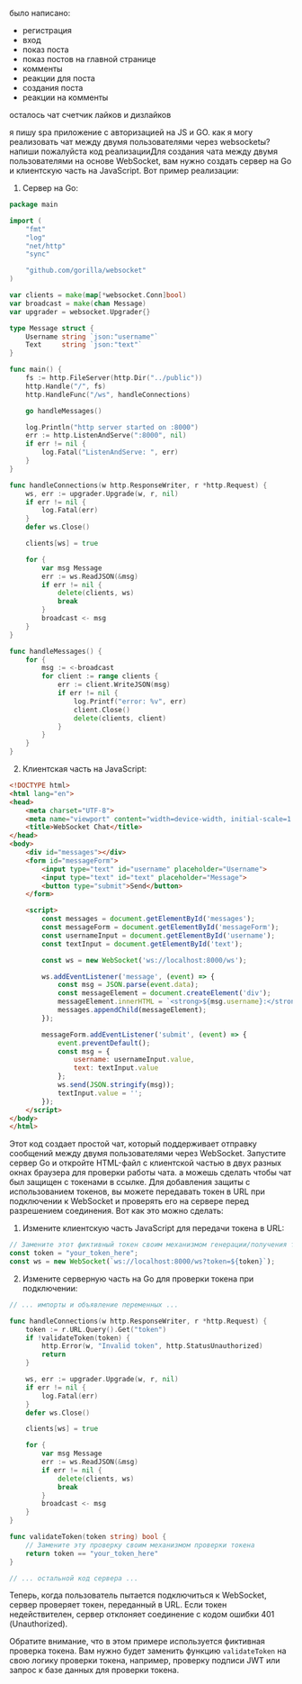было написано:
- регистрация
- вход
- показ поста
- показ постов на главной странице
- комменты
- реакции для поста
- создания поста
- реакции на комменты



осталось
чат
счетчик лайков и дизлайков







я пишу spa приложение с авторизацией на JS и GO. как я могу реализовать чат между двумя пользователями через websocketы? напиши пожалуйста код реализацииДля создания чата между двумя пользователями на основе WebSocket, вам нужно создать сервер на Go и клиентскую часть на JavaScript. Вот пример реализации:

1. Сервер на Go:

```go
package main

import (
	"fmt"
	"log"
	"net/http"
	"sync"

	"github.com/gorilla/websocket"
)

var clients = make(map[*websocket.Conn]bool)
var broadcast = make(chan Message)
var upgrader = websocket.Upgrader{}

type Message struct {
	Username string `json:"username"`
	Text     string `json:"text"`
}

func main() {
	fs := http.FileServer(http.Dir("../public"))
	http.Handle("/", fs)
	http.HandleFunc("/ws", handleConnections)

	go handleMessages()

	log.Println("http server started on :8000")
	err := http.ListenAndServe(":8000", nil)
	if err != nil {
		log.Fatal("ListenAndServe: ", err)
	}
}

func handleConnections(w http.ResponseWriter, r *http.Request) {
	ws, err := upgrader.Upgrade(w, r, nil)
	if err != nil {
		log.Fatal(err)
	}
	defer ws.Close()

	clients[ws] = true

	for {
		var msg Message
		err := ws.ReadJSON(&msg)
		if err != nil {
			delete(clients, ws)
			break
		}
		broadcast <- msg
	}
}

func handleMessages() {
	for {
		msg := <-broadcast
		for client := range clients {
			err := client.WriteJSON(msg)
			if err != nil {
				log.Printf("error: %v", err)
				client.Close()
				delete(clients, client)
			}
		}
	}
}
```

2. Клиентская часть на JavaScript:

```html
<!DOCTYPE html>
<html lang="en">
<head>
    <meta charset="UTF-8">
    <meta name="viewport" content="width=device-width, initial-scale=1.0">
    <title>WebSocket Chat</title>
</head>
<body>
    <div id="messages"></div>
    <form id="messageForm">
        <input type="text" id="username" placeholder="Username">
        <input type="text" id="text" placeholder="Message">
        <button type="submit">Send</button>
    </form>

    <script>
        const messages = document.getElementById('messages');
        const messageForm = document.getElementById('messageForm');
        const usernameInput = document.getElementById('username');
        const textInput = document.getElementById('text');

        const ws = new WebSocket('ws://localhost:8000/ws');

        ws.addEventListener('message', (event) => {
            const msg = JSON.parse(event.data);
            const messageElement = document.createElement('div');
            messageElement.innerHTML = `<strong>${msg.username}:</strong> ${msg.text}`;
            messages.appendChild(messageElement);
        });

        messageForm.addEventListener('submit', (event) => {
            event.preventDefault();
            const msg = {
                username: usernameInput.value,
                text: textInput.value
            };
            ws.send(JSON.stringify(msg));
            textInput.value = '';
        });
    </script>
</body>
</html>
```

Этот код создает простой чат, который поддерживает отправку сообщений между двумя пользователями через WebSocket. Запустите сервер Go и откройте HTML-файл с клиентской частью в двух разных окнах браузера для проверки работы чата.
а можешь сделать чтобы чат был защищен с токенами в ссылке.
Для добавления защиты с использованием токенов, вы можете передавать токен в URL при подключении к WebSocket и проверять его на сервере перед разрешением соединения. Вот как это можно сделать:

1. Измените клиентскую часть JavaScript для передачи токена в URL:

```javascript
// Замените этот фиктивный токен своим механизмом генерации/получения токена
const token = "your_token_here";
const ws = new WebSocket(`ws://localhost:8000/ws?token=${token}`);
```

2. Измените серверную часть на Go для проверки токена при подключении:

```go
// ... импорты и объявление переменных ...

func handleConnections(w http.ResponseWriter, r *http.Request) {
    token := r.URL.Query().Get("token")
    if !validateToken(token) {
        http.Error(w, "Invalid token", http.StatusUnauthorized)
        return
    }

    ws, err := upgrader.Upgrade(w, r, nil)
    if err != nil {
        log.Fatal(err)
    }
    defer ws.Close()

    clients[ws] = true

    for {
        var msg Message
        err := ws.ReadJSON(&msg)
        if err != nil {
            delete(clients, ws)
            break
        }
        broadcast <- msg
    }
}

func validateToken(token string) bool {
    // Замените эту проверку своим механизмом проверки токена
    return token == "your_token_here"
}

// ... остальной код сервера ...
```

Теперь, когда пользователь пытается подключиться к WebSocket, сервер проверяет токен, переданный в URL. Если токен недействителен, сервер отклоняет соединение с кодом ошибки 401 (Unauthorized).

Обратите внимание, что в этом примере используется фиктивная проверка токена. Вам нужно будет заменить функцию `validateToken` на свою логику проверки токена, например, проверку подписи JWT или запрос к базе данных для проверки токена.